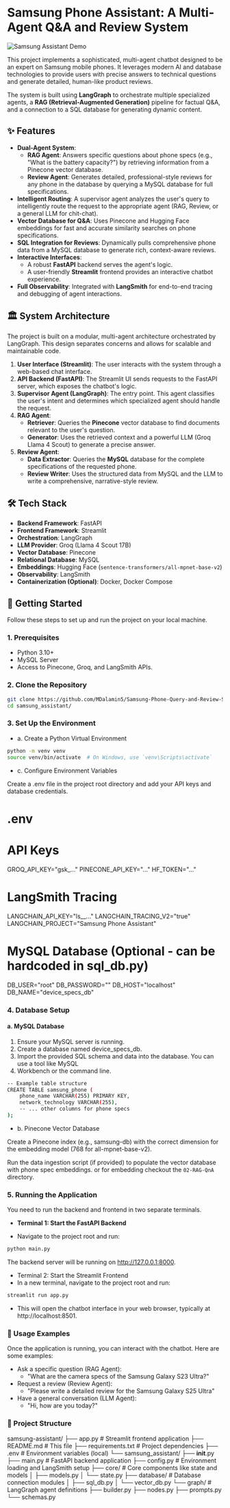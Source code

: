 # Samsung Phone Assistant: A Multi-Agent Q&A and Review System

![Samsung Assistant Demo](https://img.shields.io/badge/Samsung%20Assistant-Live-blue?style=for-the-badge&logo=samsung)

This project implements a sophisticated, multi-agent chatbot designed to be an expert on Samsung mobile phones. It leverages modern AI and database technologies to provide users with precise answers to technical questions and generate detailed, human-like product reviews.

The system is built using **LangGraph** to orchestrate multiple specialized agents, a **RAG (Retrieval-Augmented Generation)** pipeline for factual Q&A, and a connection to a SQL database for generating dynamic content.

## ✨ Features

-   **Dual-Agent System**:
    -   **RAG Agent**: Answers specific questions about phone specs (e.g., "What is the battery capacity?") by retrieving information from a Pinecone vector database.
    -   **Review Agent**: Generates detailed, professional-style reviews for any phone in the database by querying a MySQL database for full specifications.
-   **Intelligent Routing**: A supervisor agent analyzes the user's query to intelligently route the request to the appropriate agent (RAG, Review, or a general LLM for chit-chat).
-   **Vector Database for Q&A**: Uses Pinecone and Hugging Face embeddings for fast and accurate similarity searches on phone specifications.
-   **SQL Integration for Reviews**: Dynamically pulls comprehensive phone data from a MySQL database to generate rich, context-aware reviews.
-   **Interactive Interfaces**:
    -   A robust **FastAPI** backend serves the agent's logic.
    -   A user-friendly **Streamlit** frontend provides an interactive chatbot experience.
-   **Full Observability**: Integrated with **LangSmith** for end-to-end tracing and debugging of agent interactions.

## 🏛️ System Architecture

The project is built on a modular, multi-agent architecture orchestrated by LangGraph. This design separates concerns and allows for scalable and maintainable code.

<!-- It's highly recommended to create a simple diagram (e.g., using draw.io or Excalidraw) and link it here -->

1.  **User Interface (Streamlit)**: The user interacts with the system through a web-based chat interface.
2.  **API Backend (FastAPI)**: The Streamlit UI sends requests to the FastAPI server, which exposes the chatbot's logic.
3.  **Supervisor Agent (LangGraph)**: The entry point. This agent classifies the user's intent and determines which specialized agent should handle the request.
4.  **RAG Agent**:
    -   **Retriever**: Queries the **Pinecone** vector database to find documents relevant to the user's question.
    -   **Generator**: Uses the retrieved context and a powerful LLM (Groq Llama 4 Scout) to generate a precise answer.
5.  **Review Agent**:
    -   **Data Extractor**: Queries the **MySQL** database for the complete specifications of the requested phone.
    -   **Review Writer**: Uses the structured data from MySQL and the LLM to write a comprehensive, narrative-style review.

## 🛠️ Tech Stack

-   **Backend Framework**: FastAPI
-   **Frontend Framework**: Streamlit
-   **Orchestration**: LangGraph
-   **LLM Provider**: Groq (Llama 4 Scout 17B)
-   **Vector Database**: Pinecone
-   **Relational Database**: MySQL
-   **Embeddings**: Hugging Face (`sentence-transformers/all-mpnet-base-v2`)
-   **Observability**: LangSmith
-   **Containerization (Optional)**: Docker, Docker Compose

## 🚀 Getting Started

Follow these steps to set up and run the project on your local machine.

### 1. Prerequisites

-   Python 3.10+
-   MySQL Server
-   Access to Pinecone, Groq, and LangSmith APIs.

### 2. Clone the Repository

```bash
git clone https://github.com/MDalamin5/Samsung-Phone-Query-and-Review-System.git
cd samsung_assistant/
```

### 3. Set Up the Environment
- a. Create a Python Virtual Environment
```bash
python -m venv venv
source venv/bin/activate  # On Windows, use `venv\Scripts\activate`
```
- c. Configure Environment Variables

Create a .env file in the project root directory and add your API keys and database credentials.

# .env

# API Keys
GROQ_API_KEY="gsk_..."
PINECONE_API_KEY="..."
HF_TOKEN="..."

# LangSmith Tracing
LANGCHAIN_API_KEY="ls__..."
LANGCHAIN_TRACING_V2="true"
LANGCHAIN_PROJECT="Samsung Phone Assistant"

# MySQL Database (Optional - can be hardcoded in sql_db.py)
DB_USER="root"
DB_PASSWORD=""
DB_HOST="localhost"
DB_NAME="device_specs_db"


### 4. Database Setup
#### a. MySQL Database

1. Ensure your MySQL server is running.
2. Create a database named device_specs_db.
3. Import the provided SQL schema and data into the database. You can use a tool like MySQL 
4. Workbench or the command line.

```bash
-- Example table structure
CREATE TABLE samsung_phone (
    phone_name VARCHAR(255) PRIMARY KEY,
    network_technology VARCHAR(255),
    -- ... other columns for phone specs
);
```
- b. Pinecone Vector Database

Create a Pinecone index (e.g., samsung-db) with the correct dimension for the embedding model (768 for all-mpnet-base-v2).

Run the data ingestion script (if provided) to populate the vector database with phone spec embeddings. or for embedding checkout the `02-RAG-QnA` directory.

### 5. Running the Application
You need to run the backend and frontend in two separate terminals.

* **Terminal 1: Start the FastAPI Backend**

* Navigate to the project root and run:

```bash
python main.py
```

The backend server will be running on http://127.0.0.1:8000.


- Terminal 2: Start the Streamlit Frontend
- In a new terminal, navigate to the project root and run:

```bash
streamlit run app.py
```
- This will open the chatbot interface in your web browser, typically at http://localhost:8501.

### 🧪 Usage Examples

Once the application is running, you can interact with the chatbot. Here are some examples:

- Ask a specific question (RAG Agent):
    - "What are the camera specs of the Samsung Galaxy S23 Ultra?"
- Request a review (Review Agent):
    - "Please write a detailed review for the Samsung Galaxy S25 Ultra"
- Have a general conversation (LLM Agent):
    - "Hi, how are you today?"

### 📁 Project Structure

samsung-assistant/
├── app.py                 # Streamlit frontend application
├── README.md              # This file
├── requirements.txt       # Project dependencies
├── .env                   # Environment variables (local)
└── samsung_assistant/
    ├── __init__.py
    ├── main.py            # FastAPI backend application
    ├── config.py          # Environment loading and LangSmith setup
    ├── core/              # Core components like state and models
    │   ├── models.py
    │   └── state.py
    ├── database/          # Database connection modules
    │   ├── sql_db.py
    │   └── vector_db.py
    └── graph/             # LangGraph agent definitions
        ├── builder.py
        ├── nodes.py
        ├── prompts.py
        └── schemas.py

